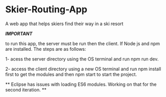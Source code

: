 # Skier-Routing-App
A web app that helps skiers find their way in a ski resort

***IMPORTANT***

to run this app, the server must be run then the client. If Node js and npm are installed. The steps are as follows:

1- acess the server directory using the OS terminal and run npm run dev.

2- access the client directory using a new OS terminal and run npm install first to get the modules and then npm start to start the project.

** Eclipse has issues with loading ES6 modules. Working on that for the second iteration. **

